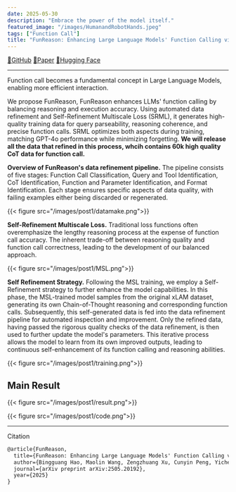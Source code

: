 ```yaml
---
date: 2025-05-30
description: "Embrace the power of the model itself."
featured_image: "/images/HumanandRobotHands.jpeg"
tags: ["Function Call"]
title: "FunReason: Enhancing Large Language Models' Function Calling via Self-Refinement Multiscale Loss and Automated Data Refinement"
---
```

[📖GitHub](https://github.com/BingguangHao/FunReason/)         [📑Paper](https://arxiv.org/pdf/2505.20192)         [🤗Hugging Face](https://huggingface.co/Bingguang/FunReason)

---

Function call becomes a fundamental concept in Large Language Models, enabling more efficient interaction.

We propose FunReason, FunReason enhances LLMs' function calling by balancing reasoning and execution accuracy. Using automated data refinement and Self-Refinement Multiscale Loss (SRML), it generates high-quality training data for query parseability, reasoning coherence, and precise function calls. SRML optimizes both aspects during training, matching GPT-4o performance while minimizing forgetting. **We will release all the data that refined in this process, whcih contains 60k high quality CoT data for function call.**

**Overview of FunReason's data refinement pipeline.** The pipeline consists of five stages: Function Call Classification, Query and Tool Identification, CoT Identification, Function and Parameter Identification, and Format Identification. Each stage ensures specific aspects of data quality, with failing examples either being discarded or regenerated.

{{< figure src="/images/post1/datamake.png">}}

**Self-Refinement Multiscale Loss.** Traditional loss functions often overemphasize the lengthy reasoning process at the expense of function call accuracy. The inherent trade-off between reasoning quality and function call correctness, leading to the development of our balanced approach.

{{< figure src="/images/post1/MSL.png">}}

**Self Refinement Strategy.** Following the MSL training, we employ a Self-Refinement strategy to further enhance the model capabilities. In this phase, the MSL-trained model samples from the original xLAM dataset, generating its own Chain-of-Thought reasoning and corresponding function calls. Subsequently, this self-generated data is fed into the data refinement pipeline for automated inspection and improvement. Only the refined data, having passed the rigorous quality checks of the data refinement, is then used to further update the model's parameters. This iterative process allows the model to learn from its own improved outputs, leading to continuous self-enhancement of its function calling and reasoning abilities.

{{< figure src="/images/post1/training.png">}}

## Main Result

{{< figure src="/images/post1/result.png">}}

{{< figure src="/images/post1/code.png">}}

---

Citation

```md
@article{FunReason,
  title={FunReason: Enhancing Large Language Models' Function Calling via Self-Refinement Multiscale Loss and Automated Data Refinement},
  author={Bingguang Hao, Maolin Wang, Zengzhuang Xu, Cunyin Peng, Yicheng Chen, Xiangyu Zhao, Jinjie Gu, Chenyi Zhuang},
  journal={arXiv preprint arXiv:2505.20192},
  year={2025}
}
```
